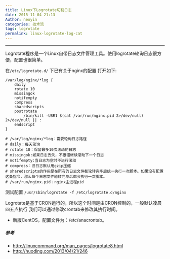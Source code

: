 ```yaml
---
title: Linux下Logrotate切割日志
date: 2015-11-04 21:13
Author: neoyin
categories: 技术流
tags: logrotate
permalink: linux-logrotate-log-cat
---
```


***

Logrotate程序是一个Linux自带日志文件管理工具。使用logrotate轮询日志很方便，配置也很简单。

在`/etc/logrotate.d/` 下已有关于nginx的配置
打开如下:
```
/var/log/nginx/*log {
    daily
    rotate 10
    missingok
    notifempty
    compress
    sharedscripts
    postrotate
        /bin/kill -USR1 $(cat /var/run/nginx.pid 2>/dev/null) 2>/dev/null || :
    endscript
}

# /var/log/nginx/*log：需要轮询日志路径
# daily：每天轮询
# rotate 10：保留最多10次滚动的日志
# missingok:如果日志丢失，不报错继续滚动下一个日志
# notifempty:当日志为空时不进行滚动
# compress：旧日志默认用gzip压缩
# sharedscripts的作用是在所有的日志文件都轮转完毕后统一执行一次脚本。如果没有配置这条指令，那么每个日志文件轮转完毕后都会执行一次脚本。
# /var/run/nginx.pid：nginx主进程pid
```

测试配置
`/usr/sbin/logrotate -f /etc/logrotate.d/nginx`

Logrotate是基于CRON运行的，所以这个时间是由CRON控制的，一般默认凌晨四五点执行
我们可以通过修改crontab来修改其执行时间。
* 新版CentOS，配置文件为：/etc/anacrontab。

##### 参考
- <http://linuxcommand.org/man_pages/logrotate8.html>
- <http://huoding.com/2013/04/21/246>
